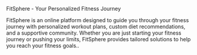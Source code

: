 FitSphere - Your Personalized Fitness Journey

FitSphere is an online platform designed to guide you through your fitness journey with personalized workout plans, custom diet recommendations, and a supportive community. Whether you are just starting your fitness journey or pushing your limits, FitSphere provides tailored solutions to help you reach your fitness goals..
